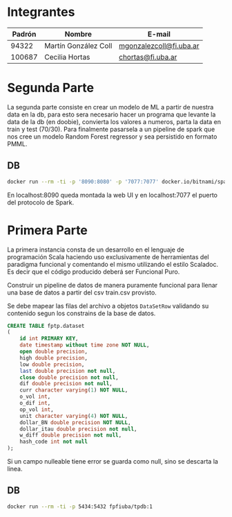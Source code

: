 # Integrantes

Padrón | Nombre               | E-mail
-------|----------------------|------------------------
94322  | Martín González Coll | mgonzalezcoll@fi.uba.ar
100687 | Cecilia Hortas       | chortas@fi.uba.ar

# Segunda Parte

La segunda parte consiste en crear un modelo de ML a partir de nuestra data en la db,
para esto sera necesario hacer un programa que levante la data de la db (en doobie),
convierta los valores a numeros, parta la data en train y test (70/30).
Para finalmente pasarsela a un pipeline de spark que nos cree un modelo Random Forest regressor y sea persistido en formato PMML.

## DB

```sh
docker run --rm -ti -p '8090:8080' -p '7077:7077' docker.io/bitnami/spark:3-debian-10
```

En localhost:8090 queda montada la web UI y en localhost:7077 el puerto del protocolo de Spark.

# Primera Parte

La primera instancia consta de un desarrollo en el lenguaje de programación Scala haciendo uso exclusivamente de herramientas del paradigma funcional y comentando el mismo utilizando el estilo Scaladoc.
Es decir que el código producido deberá ser Funcional Puro.

Construir un pipeline de datos de manera puramente funcional para llenar una base de datos a partir del csv train.csv provisto.

Se debe mapear las filas del archivo a objetos ```DataSetRow``` validando su contenido segun los constrains de la base de datos.
```sql
CREATE TABLE fptp.dataset
(
    id int PRIMARY KEY,
    date timestamp without time zone NOT NULL,
    open double precision,
    high double precision,
    low double precision,
    last double precision not null,
    close double precision not null,
    dif double precision not null,
    curr character varying(1) NOT NULL,
    o_vol int,
    o_dif int,
    op_vol int,
    unit character varying(4) NOT NULL,
    dollar_BN double precision NOT NULL,
    dollar_itau double precision not null,
    w_diff double precision not null,
    hash_code int not null
);
```

Si un campo nulleable tiene error se guarda como null, sino se descarta la linea.

## DB

```sh
docker run --rm -ti -p 5434:5432 fpfiuba/tpdb:1
```
